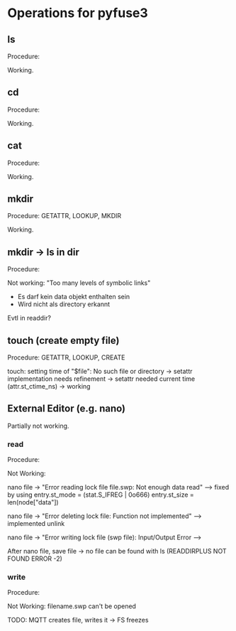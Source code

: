 # Operations for pyfuse3

## ls
Procedure:

Working.


## cd

Procedure:

Working.

## cat

Procedure:

Working.

## mkdir

Procedure: GETATTR, LOOKUP, MKDIR

Working.

## mkdir -> ls in dir

Procedure:

Not working: "Too many levels of symbolic links"
- Es darf kein data objekt enthalten sein
- Wird nicht als directory erkannt

Evtl in readdir?

## touch (create empty file)

Procedure: GETATTR, LOOKUP, CREATE

touch: setting time of "$file": No such file or directory -> setattr implementation needs refinement
-> setattr needed current time (attr.st_ctime_ns) -> working

## External Editor (e.g. nano)

Partially not working.

### read

Procedure:

Not Working:

nano file -> "Error reading lock file file.swp: Not enough data read" --> fixed by using entry.st_mode = (stat.S_IFREG | 0o666) entry.st_size = len(node["data"])

nano file -> "Error deleting lock file: Function not implemented" --> implemented unlink

nano file -> "Error writing lock file (swp file): Input/Output Error -->

After nano file, save file -> no file can be found with ls (READDIRPLUS NOT FOUND ERROR -2)

### write

Procedure:

Not Working:
filename.swp can't be opened

TODO: MQTT creates file, writes it -> FS freezes